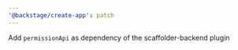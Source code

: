 ```yaml
---
'@backstage/create-app': patch
---
```


Add `permissionApi` as dependency of the scaffolder-backend plugin

